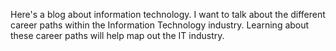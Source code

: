 Here's a blog about information technology.  I want to talk about the different career paths within the Information Technology industry.  Learning about these career paths will help map out the IT industry.
